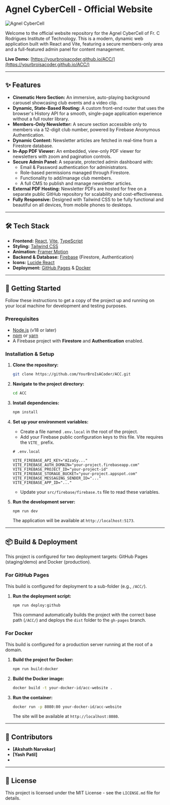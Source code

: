 # Agnel CyberCell - Official Website

![Agnel CyberCell](https://your-image-host.com/hero-screenshot.png) <!-- Optional: Add a screenshot of your hero section -->

Welcome to the official website repository for the Agnel CyberCell of Fr. C Rodrigues Institute of Technology. This is a modern, dynamic web application built with React and Vite, featuring a secure members-only area and a full-featured admin panel for content management.

**Live Demo:** [https://yourbroisacoder.github.io/ACC/](https://yourbroisacoder.github.io/ACC/)

---

## ✨ Features

*   **Cinematic Hero Section:** An immersive, auto-playing background carousel showcasing club events and a video clip.
*   **Dynamic, State-Based Routing:** A custom front-end router that uses the browser's History API for a smooth, single-page application experience without a full router library.
*   **Members-Only Newsletter:** A secure section accessible only to members via a 12-digit club number, powered by Firebase Anonymous Authentication.
*   **Dynamic Content:** Newsletter articles are fetched in real-time from a Firestore database.
*   **In-App PDF Viewer:** An embedded, view-only PDF viewer for newsletters with zoom and pagination controls.
*   **Secure Admin Panel:** A separate, protected admin dashboard with:
    *   Email & Password authentication for administrators.
    *   Role-based permissions managed through Firestore.
    *   Functionality to add/manage club members.
    *   A full CMS to publish and manage newsletter articles.
*   **External PDF Hosting:** Newsletter PDFs are hosted for free on a separate public GitHub repository for scalability and cost-effectiveness.
*   **Fully Responsive:** Designed with Tailwind CSS to be fully functional and beautiful on all devices, from mobile phones to desktops.

---

## 🛠️ Tech Stack

*   **Frontend:** [React](https://reactjs.org/), [Vite](https://vitejs.dev/), [TypeScript](https://www.typescriptlang.org/)
*   **Styling:** [Tailwind CSS](https://tailwindcss.com/)
*   **Animation:** [Framer Motion](https://www.framer.com/motion/)
*   **Backend & Database:** [Firebase](https://firebase.google.com/) (Firestore, Authentication)
*   **Icons:** [Lucide React](https://lucide.dev/)
*   **Deployment:** [GitHub Pages](https://pages.github.com/) & [Docker](https://www.docker.com/)

---

## 🚀 Getting Started

Follow these instructions to get a copy of the project up and running on your local machine for development and testing purposes.

### Prerequisites

*   [Node.js](https://nodejs.org/) (v18 or later)
*   [npm](https://www.npmjs.com/) or [yarn](https://yarnpkg.com/)
*   A Firebase project with **Firestore** and **Authentication** enabled.

### Installation & Setup

1.  **Clone the repository:**
    ```bash
    git clone https://github.com/YourBroIsACoder/ACC.git
    ```

2.  **Navigate to the project directory:**
    ```bash
    cd ACC
    ```

3.  **Install dependencies:**
    ```bash
    npm install
    ```

4.  **Set up your environment variables:**
    *   Create a file named `.env.local` in the root of the project.
    *   Add your Firebase public configuration keys to this file. Vite requires the `VITE_` prefix.

    ```
    # .env.local

    VITE_FIREBASE_API_KEY="AIzaSy..."
    VITE_FIREBASE_AUTH_DOMAIN="your-project.firebaseapp.com"
    VITE_FIREBASE_PROJECT_ID="your-project-id"
    VITE_FIREBASE_STORAGE_BUCKET="your-project.appspot.com"
    VITE_FIREBASE_MESSAGING_SENDER_ID="..."
    VITE_FIREBASE_APP_ID="..."
    ```
    *   Update your `src/firebase/firebase.ts` file to read these variables.

5.  **Run the development server:**
    ```bash
    npm run dev
    ```
    The application will be available at `http://localhost:5173`.

---

## 📦 Build & Deployment

This project is configured for two deployment targets: GitHub Pages (staging/demo) and Docker (production).

### For GitHub Pages

This build is configured for deployment to a sub-folder (e.g., `/ACC/`).

1.  **Run the deployment script:**
    ```bash
    npm run deploy:github
    ```
    This command automatically builds the project with the correct base path (`/ACC/`) and deploys the `dist` folder to the `gh-pages` branch.

### For Docker

This build is configured for a production server running at the root of a domain.

1.  **Build the project for Docker:**
    ```bash
    npm run build:docker
    ```

2.  **Build the Docker image:**
    ```bash
    docker build -t your-docker-id/acc-website .
    ```

3.  **Run the container:**
    ```bash
    docker run -p 8080:80 your-docker-id/acc-website
    ```
    The site will be available at `http://localhost:8080`.

---

## 👥 Contributors

*   **[Akshath Narvekar]** 
*   **[Yash Patil]**
*  

---

## 📜 License

This project is licensed under the MIT License - see the `LICENSE.md` file for details.
